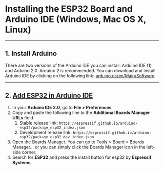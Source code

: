 # Installing the ESP32 Board and Arduino IDE (Windows, Mac OS X, Linux)

---
## 1. Install Arduino
There are two versions of the Arduino IDE you can install: Arduino IDE (1) and Arduino 2.0. Arduino 2 is recommended.
You can download and install Arduino IDE by clicking on the following link: [arduino.cc/en/Main/Software](arduino.cc/en/Main/Software)

---
## 2. [Add ESP32 in Arduino IDE](https://espressif-docs.readthedocs-hosted.com/projects/arduino-esp32/en/latest/installing.html)
1. In your **Arduino IDE 2.0**, go to **File > Preferences**.
2. Copy and paste the following line to the **Additional Boards Manager URLs** field.
   1. Stable release link: ` https://espressif.github.io/arduino-esp32/package_esp32_index.json `
   2. Development release link: `https://espressif.github.io/arduino-esp32/package_esp32_dev_index.json `
3. Open the Boards Manager. You can go to Tools > Board > Boards Manager… or you can simply click the Boards Manager icon in the left-side corner.
4. Search for **ESP32** and press the install button for esp32 by **Espressif Systems**.

